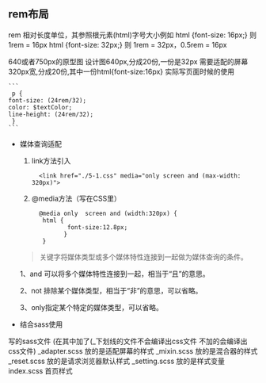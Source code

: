 ## rem布局
rem 相对长度单位，其参照根元素(html)字号大小例如 html {font-size: 16px;} 则 1rem = 16px html {font-size: 32px;} 则 1rem = 32px，0.5rem = 16px

640或者750px的原型图
设计图640px,分成20份,一份是32px
需要适配的屏幕320px宽,分成20份,其中一份html{font-size:16px} 
实际写页面时候的使用

    ```
     p {
    font-size: (24rem/32);
    color: $textColor;
    line-height: (24rem/32);
     }
    ```
- 媒体查询适配

  1. link方法引入
  
     ```
       <link href="./5-1.css" media="only screen and (max-width: 320px)">
     ```

  2. @media方法（写在CSS里）
  
     ```
       @media only  screen and (width:320px) {
        html {
               font-size:12.8px;
              }
        }
     ``` 
   > 关键字将媒体类型或多个媒体特性连接到一起做为媒体查询的条件。
   > 
     1、and 可以将多个媒体特性连接到一起，相当于“且”的意思。
   >
     2、not 排除某个媒体类型，相当于“非”的意思，可以省略。
   >
     3、only指定某个特定的媒体类型，可以省略。




-  结合sass使用

  写的sass文件  (在其中加了(_下划线的文件不会编译出css文件 不加的会编译出css文件)
                _adapter.scss  放的是适配屏幕的样式
                _mixin.scss    放的是混合器的样式
                _reset.scss    放的是请求浏览器默认样式
                _setting.scss  放的是样式变量
                index.scss     首页样式